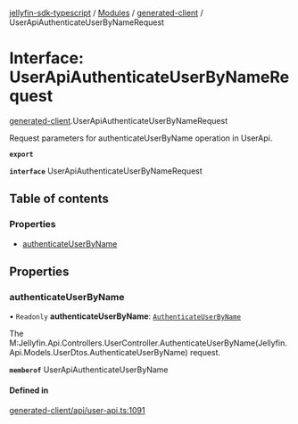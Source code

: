 [jellyfin-sdk-typescript](../README.md) / [Modules](../modules.md) / [generated-client](../modules/generated_client.md) / UserApiAuthenticateUserByNameRequest

# Interface: UserApiAuthenticateUserByNameRequest

[generated-client](../modules/generated_client.md).UserApiAuthenticateUserByNameRequest

Request parameters for authenticateUserByName operation in UserApi.

**`export`**

**`interface`** UserApiAuthenticateUserByNameRequest

## Table of contents

### Properties

- [authenticateUserByName](generated_client.UserApiAuthenticateUserByNameRequest.md#authenticateuserbyname)

## Properties

### authenticateUserByName

• `Readonly` **authenticateUserByName**: [`AuthenticateUserByName`](generated_client.AuthenticateUserByName.md)

The M:Jellyfin.Api.Controllers.UserController.AuthenticateUserByName(Jellyfin.Api.Models.UserDtos.AuthenticateUserByName) request.

**`memberof`** UserApiAuthenticateUserByName

#### Defined in

[generated-client/api/user-api.ts:1091](https://github.com/thornbill/jellyfin-sdk-typescript/blob/46678c1/src/generated-client/api/user-api.ts#L1091)
